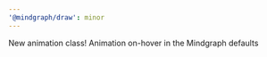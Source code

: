```yaml
---
'@mindgraph/draw': minor
---
```


New animation class! Animation on-hover in the Mindgraph defaults
